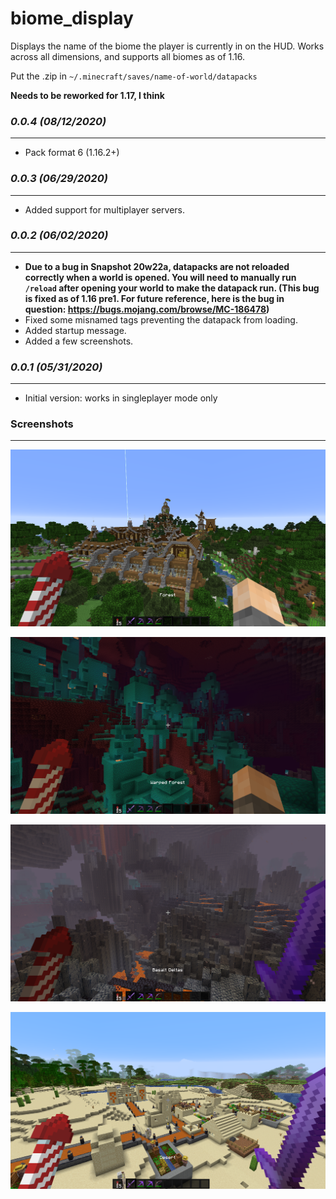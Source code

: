 # biome_display

Displays the name of the biome the player is currently in on the HUD.
Works across all dimensions, and supports all biomes as of 1.16.

Put the .zip in `~/.minecraft/saves/name-of-world/datapacks`

**Needs to be reworked for 1.17, I think**

### *0.0.4 (08/12/2020)*
------------------------
- Pack format 6 (1.16.2+)

### *0.0.3 (06/29/2020)*
------------------------
- Added support for multiplayer servers.

### *0.0.2 (06/02/2020)*
------------------------
- **Due to a bug in Snapshot 20w22a, datapacks are not reloaded correctly when a world is opened. You will need to manually run `/reload` after opening your world to make the datapack run. (This bug is fixed as of 1.16 pre1. For future reference, here is the bug in question: https://bugs.mojang.com/browse/MC-186478)**
- Fixed some misnamed tags preventing the datapack from loading.
- Added startup message.
- Added a few screenshots.

### *0.0.1 (05/31/2020)*
------------------------
- Initial version: works in singleplayer mode only

### Screenshots
----------------------
![alt text](screen1.png "screenshot 1")

![alt text](screen2.png "screenshot 2")

![alt text](screen3.png "screenshot 3")

![alt text](screen4.png "screenshot 4")

